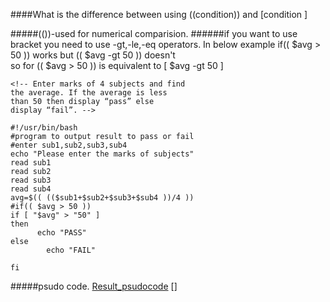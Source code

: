 
####What is the difference between using ((condition)) and [condition ] 

#####(())-used for numerical comparision.
######if you want to use bracket you need to use -gt,-le,-eq operators.
In below example 
if(( $avg > 50 )) works but (( $avg -gt 50 )) doesn't  
so for (( $avg > 50 )) is equivalent to [ $avg -gt 50 ]



    <!-- Enter marks of 4 subjects and find
    the average. If the average is less
    than 50 then display “pass” else
    display “fail”. -->

    #!/usr/bin/bash
    #program to output result to pass or fail
    #enter sub1,sub2,sub3,sub4
    echo "Please enter the marks of subjects"
    read sub1
    read sub2
    read sub3
    read sub4
    avg=$(( (($sub1+$sub2+$sub3+$sub4 ))/4 ))
    #if(( $avg > 50 ))
    if [ "$avg" > "50" ]
    then
          echo "PASS"
    else
            echo "FAIL"

    fi
 

#####psudo code.
[Result_psudocode](hook://C:/Users/namita/awsclass)
[]



    




